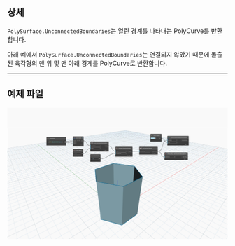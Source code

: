 ## 상세
`PolySurface.UnconnectedBoundaries`는 열린 경계를 나타내는 PolyCurve를 반환합니다.

아래 예에서 `PolySurface.UnconnectedBoundaries`는 연결되지 않았기 때문에 돌출된 육각형의 맨 위 및 맨 아래 경계를 PolyCurve로 반환합니다.

___
## 예제 파일

![PolySurface.UnconnectedBoundaries](./Autodesk.DesignScript.Geometry.PolySurface.UnconnectedBoundaries_img.jpg)
